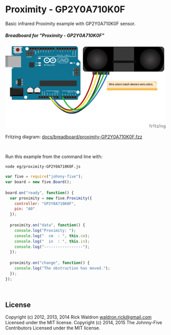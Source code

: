 <!--remove-start-->

# Proximity - GP2Y0A710K0F

<!--remove-end-->


Basic infrared Proximity example with GP2Y0A710K0F sensor.





##### Breadboard for "Proximity - GP2Y0A710K0F"



![docs/breadboard/proximity-GP2Y0A710K0F.png](breadboard/proximity-GP2Y0A710K0F.png)<br>

Fritzing diagram: [docs/breadboard/proximity-GP2Y0A710K0F.fzz](breadboard/proximity-GP2Y0A710K0F.fzz)

&nbsp;




Run this example from the command line with:
```bash
node eg/proximity-GP2Y0A710K0F.js
```


```javascript
var five = require("johnny-five");
var board = new five.Board();

board.on("ready", function() {
  var proximity = new five.Proximity({
    controller: "GP2Y0A710K0F",
    pin: "A0"
  });

  proximity.on("data", function() {
    console.log("Proximity: ");
    console.log("  cm  : ", this.cm);
    console.log("  in  : ", this.in);
    console.log("-----------------");
  });

  proximity.on("change", function() {
    console.log("The obstruction has moved.");
  });
});

```








&nbsp;

<!--remove-start-->

## License
Copyright (c) 2012, 2013, 2014 Rick Waldron <waldron.rick@gmail.com>
Licensed under the MIT license.
Copyright (c) 2014, 2015 The Johnny-Five Contributors
Licensed under the MIT license.

<!--remove-end-->
